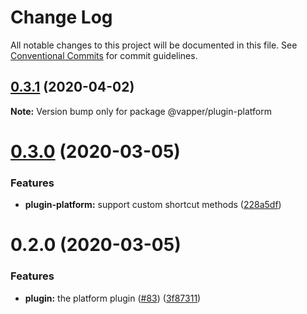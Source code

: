 # Change Log

All notable changes to this project will be documented in this file.
See [Conventional Commits](https://conventionalcommits.org) for commit guidelines.

## [0.3.1](https://github.com/vapperjs/vapper/compare/@vapper/plugin-platform@0.3.0...@vapper/plugin-platform@0.3.1) (2020-04-02)

**Note:** Version bump only for package @vapper/plugin-platform





# [0.3.0](https://github.com/vapperjs/vapper/compare/@vapper/plugin-platform@0.2.0...@vapper/plugin-platform@0.3.0) (2020-03-05)


### Features

* **plugin-platform:** support custom shortcut methods ([228a5df](https://github.com/vapperjs/vapper/commit/228a5df))





# 0.2.0 (2020-03-05)


### Features

* **plugin:** the platform plugin ([#83](https://github.com/vapperjs/vapper/issues/83)) ([3f87311](https://github.com/vapperjs/vapper/commit/3f87311))
